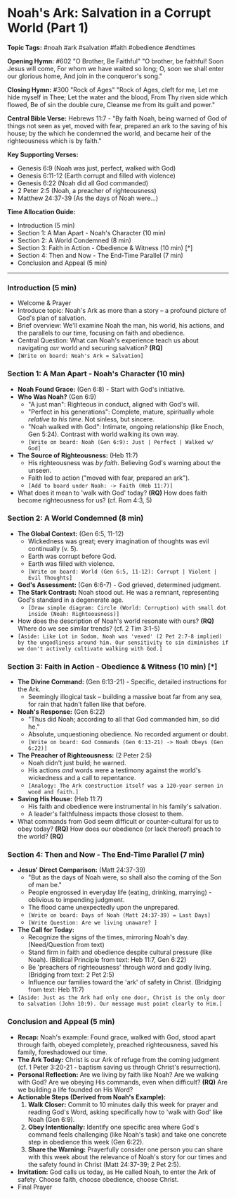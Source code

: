 # Noah's Ark: Salvation in a Corrupt World (Part 1)

**Topic Tags:** #noah #ark #salvation #faith #obedience #endtimes

**Opening Hymn:** #602 "O Brother, Be Faithful" "O brother, be faithful! Soon
Jesus will come, For whom we have waited so long; O, soon we shall enter our
glorious home, And join in the conqueror's song."

**Closing Hymn:** #300 "Rock of Ages" "Rock of Ages, cleft for me, Let me hide
myself in Thee; Let the water and the blood, From Thy riven side which flowed,
Be of sin the double cure, Cleanse me from its guilt and power."

**Central Bible Verse:** Hebrews 11:7 - "By faith Noah, being warned of God of
things not seen as yet, moved with fear, prepared an ark to the saving of his
house; by the which he condemned the world, and became heir of the righteousness
which is by faith."

**Key Supporting Verses:**

- Genesis 6:9 (Noah was just, perfect, walked with God)
- Genesis 6:11-12 (Earth corrupt and filled with violence)
- Genesis 6:22 (Noah did all God commanded)
- 2 Peter 2:5 (Noah, a preacher of righteousness)
- Matthew 24:37-39 (As the days of Noah were...)

**Time Allocation Guide:**

- Introduction (5 min)
- Section 1: A Man Apart - Noah's Character (10 min)
- Section 2: A World Condemned (8 min)
- Section 3: Faith in Action - Obedience & Witness (10 min) [*]
- Section 4: Then and Now - The End-Time Parallel (7 min)
- Conclusion and Appeal (5 min)

---

### Introduction (5 min)

- Welcome & Prayer
- Introduce topic: Noah's Ark as more than a story – a profound picture of God's
  plan of salvation.
- Brief overview: We'll examine Noah the man, his world, his actions, and the
  parallels to our time, focusing on faith and obedience.
- Central Question: What can Noah's experience teach us about navigating _our_
  world and securing salvation? **(RQ)**
- `[Write on board: Noah's Ark = Salvation]`

### Section 1: A Man Apart - Noah's Character (10 min)

- **Noah Found Grace:** (Gen 6:8) - Start with God's initiative.
- **Who Was Noah?** (Gen 6:9)
  - "A just man": Righteous in conduct, aligned with God's will.
  - "Perfect in his generations": Complete, mature, spiritually whole _relative
    to his time_. Not sinless, but sincere.
  - "Noah walked with God": Intimate, ongoing relationship (like Enoch, Gen
    5:24). Contrast with world walking its own way.
  - `[Write on board: Noah (Gen 6:9): Just | Perfect | Walked w/ God]`
- **The Source of Righteousness:** (Heb 11:7)
  - His righteousness was _by faith_. Believing God's warning about the unseen.
  - Faith led to action ("moved with fear, prepared an ark").
  - `[Add to board under Noah: -> Faith (Heb 11:7)]`
- What does it mean to 'walk with God' today? **(RQ)** How does faith become
  righteousness for us? (cf. Rom 4:3, 5)

### Section 2: A World Condemned (8 min)

- **The Global Context:** (Gen 6:5, 11-12)
  - Wickedness was great; every imagination of thoughts was evil continually (v.
    5).
  - Earth was corrupt before God.
  - Earth was filled with violence.
  - `[Write on board: World (Gen 6:5, 11-12): Corrupt | Violent | Evil Thoughts]`
- **God's Assessment:** (Gen 6:6-7) - God grieved, determined judgment.
- **The Stark Contrast:** Noah stood out. He was a remnant, representing God's
  standard in a degenerate age.
  - `[Draw simple diagram: Circle (World: Corruption) with small dot inside (Noah: Righteousness)]`
- How does the description of Noah's world resonate with ours? **(RQ)** Where do
  we see similar trends? (cf. 2 Tim 3:1-5)
- `[Aside: Like Lot in Sodom, Noah was 'vexed' (2 Pet 2:7-8 implied) by the ungodliness around him. Our sensitivity to sin diminishes if we don't actively cultivate walking with God.]`

### Section 3: Faith in Action - Obedience & Witness (10 min) [*]

- **The Divine Command:** (Gen 6:13-21) - Specific, detailed instructions for
  the Ark.
  - Seemingly illogical task – building a massive boat far from any sea, for
    rain that hadn't fallen like that before.
- **Noah's Response:** (Gen 6:22)
  - "Thus did Noah; according to all that God commanded him, so did he."
  - Absolute, unquestioning obedience. No recorded argument or doubt.
  - `[Write on board: God Commands (Gen 6:13-21) -> Noah Obeys (Gen 6:22)]`
- **The Preacher of Righteousness:** (2 Peter 2:5)
  - Noah didn't just build; he warned.
  - His actions _and_ words were a testimony against the world's wickedness and
    a call to repentance.
  - `[Analogy: The Ark construction itself was a 120-year sermon in wood and faith.]`
- **Saving His House:** (Heb 11:7)
  - His faith and obedience were instrumental in his family's salvation.
  - A leader's faithfulness impacts those closest to them.
- What commands from God seem difficult or counter-cultural for us to obey
  today? **(RQ)** How does our obedience (or lack thereof) preach to the world?
  **(RQ)**

### Section 4: Then and Now - The End-Time Parallel (7 min)

- **Jesus' Direct Comparison:** (Matt 24:37-39)
  - "But as the days of Noah were, so shall also the coming of the Son of man
    be."
  - People engrossed in everyday life (eating, drinking, marrying) - oblivious
    to impending judgment.
  - The flood came unexpectedly upon the unprepared.
  - `[Write on board: Days of Noah (Matt 24:37-39) = Last Days]`
  - `[Write Question: Are we living unaware? ]`
- **The Call for Today:**
  - Recognize the signs of the times, mirroring Noah's day. (Need/Question from
    text)
  - Stand firm in faith and obedience despite cultural pressure (like Noah).
    (Biblical Principle from text: Heb 11:7, Gen 6:22)
  - Be 'preachers of righteousness' through word and godly living. (Bridging
    from text: 2 Pet 2:5)
  - Influence our families toward the 'ark' of safety in Christ. (Bridging from
    text: Heb 11:7)
- `[Aside: Just as the Ark had only one door, Christ is the only door to salvation (John 10:9). Our message must point clearly to Him.]`

### Conclusion and Appeal (5 min)

- **Recap:** Noah's example: Found grace, walked with God, stood apart through
  faith, obeyed completely, preached righteousness, saved his family,
  foreshadowed our time.
- **The Ark Today:** Christ is our Ark of refuge from the coming judgment (cf. 1
  Peter 3:20-21 - baptism saving us through Christ's resurrection).
- **Personal Reflection:** Are we living by faith like Noah? Are we walking with
  God? Are we obeying His commands, even when difficult? **(RQ)** Are we
  building a life founded on His Word?
- **Actionable Steps (Derived from Noah's Example):**
  1.  **Walk Closer:** Commit to 10 minutes daily this week for prayer and
      reading God's Word, asking specifically how to 'walk with God' like Noah
      (Gen 6:9).
  2.  **Obey Intentionally:** Identify one specific area where God's command
      feels challenging (like Noah's task) and take one concrete step in
      obedience this week (Gen 6:22).
  3.  **Share the Warning:** Prayerfully consider one person you can share with
      this week about the relevance of Noah's story for our times and the safety
      found in Christ (Matt 24:37-39; 2 Pet 2:5).
- **Invitation:** God calls us today, as He called Noah, to enter the Ark of
  safety. Choose faith, choose obedience, choose Christ.
- Final Prayer
